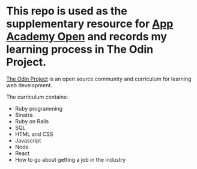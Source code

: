 # This repo is used as the supplementary resource for [App Academy Open](https://github.com/justin-tse/app-academy) and records my learning process in The Odin Project.
[The Odin Project](https://www.theodinproject.com) is an open source community and curriculum for learning web development. 

The curriculum contains:
* Ruby programming
* Sinatra
* Ruby on Rails
* SQL
* HTML and CSS
* Javascript 
* Node
* React
* How to go about getting a job in the industry